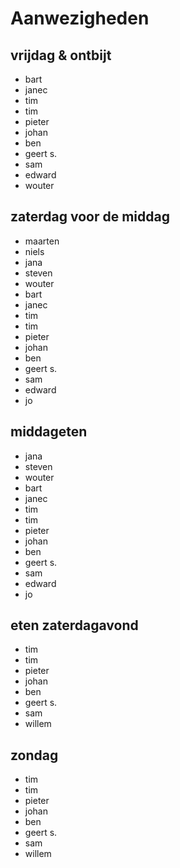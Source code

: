 Aanwezigheden
=============

vrijdag & ontbijt
-----------------

-   bart
-   janec
-   tim
-   tim
-   pieter
-   johan
-   ben
-   geert s.
-   sam
-   edward
-   wouter

zaterdag voor de middag
-----------------------

-   maarten
-   niels
-   jana
-   steven
-   wouter
-   bart
-   janec
-   tim
-   tim
-   pieter
-   johan
-   ben
-   geert s.
-   sam
-   edward
-   jo

middageten
----------

-   jana
-   steven
-   wouter
-   bart
-   janec
-   tim
-   tim
-   pieter
-   johan
-   ben
-   geert s.
-   sam
-   edward
-   jo

eten zaterdagavond
------------------

-   tim
-   tim
-   pieter
-   johan
-   ben
-   geert s.
-   sam
-   willem

zondag
------

-   tim
-   tim
-   pieter
-   johan
-   ben
-   geert s.
-   sam
-   willem

